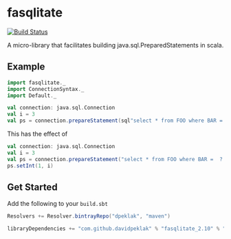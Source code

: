 # fasqlitate
[![Build Status](https://travis-ci.org/davidpeklak/fasqlitate.svg?branch=master)](https://travis-ci.org/davidpeklak/fasqlitate)

A micro-library that facilitates building java.sql.PreparedStatements in scala.
## Example
```scala
import fasqlitate._
import ConnectionSyntax._
import Default._

val connection: java.sql.Connection
val i = 3
val ps = connection.prepareStatement(sql"select * from FOO where BAR = $i")
```
This has the effect of
```scala
val connection: java.sql.Connection
val i = 3
val ps = connection.prepareStatement("select * from FOO where BAR =  ? ")
ps.setInt(1, i)
```

## Get Started
Add the following to your `build.sbt`
```scala
Resolvers += Resolver.bintrayRepo("dpeklak", "maven")

libraryDependencies += "com.github.davidpeklak" % "fasqlitate_2.10" % "0.1.1"
```
